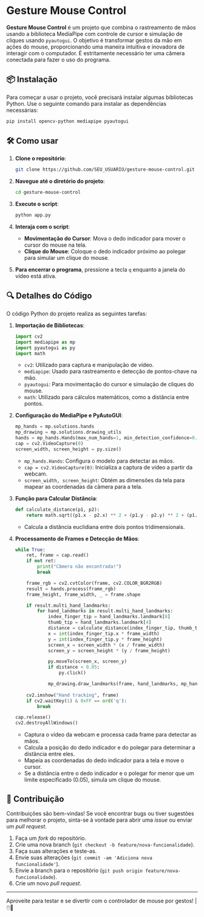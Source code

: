 # Gesture Mouse Control

**Gesture Mouse Control** é um projeto que combina o rastreamento de mãos usando a biblioteca MediaPipe com controle de cursor e simulação de cliques usando `pyautogui`. O objetivo é transformar gestos da mão em ações do mouse, proporcionando uma maneira intuitiva e inovadora de interagir com o computador. É estritamente necessário ter uma câmera conectada para fazer o uso do programa.

## 📦 Instalação

Para começar a usar o projeto, você precisará instalar algumas bibliotecas Python. Use o seguinte comando para instalar as dependências necessárias:

```bash
pip install opencv-python mediapipe pyautogui
```

## 🛠️ Como usar

1. **Clone o repositório**:
    ```bash
    git clone https://github.com/SEU_USUARIO/gesture-mouse-control.git
    ```
    
2. **Navegue até o diretório do projeto**:
    ```bash
    cd gesture-mouse-control
    ```
    
3. **Execute o script**:
    ```bash
    python app.py
    ```

4. **Interaja com o script**:
    - **Movimentação do Cursor**: Mova o dedo indicador para mover o cursor do mouse na tela.
    - **Clique do Mouse**: Coloque o dedo indicador próximo ao polegar para simular um clique do mouse.

5. **Para encerrar o programa**, pressione a tecla `q` enquanto a janela do vídeo está ativa.

## 🔍 Detalhes do Código

O código Python do projeto realiza as seguintes tarefas:

1. **Importação de Bibliotecas**:
    ```python
    import cv2
    import mediapipe as mp
    import pyautogui as py
    import math
    ```
    - `cv2`: Utilizado para captura e manipulação de vídeo.
    - `mediapipe`: Usado para rastreamento e detecção de pontos-chave na mão.
    - `pyautogui`: Para movimentação do cursor e simulação de cliques do mouse.
    - `math`: Utilizado para cálculos matemáticos, como a distância entre pontos.

2. **Configuração do MediaPipe e PyAutoGUI**:
    ```python
    mp_hands = mp.solutions.hands
    mp_drawing = mp.solutions.drawing_utils
    hands = mp_hands.Hands(max_num_hands=1, min_detection_confidence=0.7)
    cap = cv2.VideoCapture(0)
    screen_width, screen_height = py.size()
    ```
    - `mp_hands.Hands`: Configura o modelo para detectar as mãos.
    - `cap = cv2.VideoCapture(0)`: Inicializa a captura de vídeo a partir da webcam.
    - `screen_width, screen_height`: Obtém as dimensões da tela para mapear as coordenadas da câmera para a tela.

3. **Função para Calcular Distância**:
    ```python
    def calculate_distance(p1, p2):
        return math.sqrt((p1.x - p2.x) ** 2 + (p1.y - p2.y) ** 2 + (p1.z - p2.z) ** 2)
    ```
    - Calcula a distância euclidiana entre dois pontos tridimensionais.

4. **Processamento de Frames e Detecção de Mãos**:
    ```python
    while True:
        ret, frame = cap.read()
        if not ret:
            print("Câmera não encontrada!")
            break

        frame_rgb = cv2.cvtColor(frame, cv2.COLOR_BGR2RGB)
        result = hands.process(frame_rgb)
        frame_height, frame_width, _ = frame.shape

        if result.multi_hand_landmarks:
            for hand_landmarks in result.multi_hand_landmarks:
                index_finger_tip = hand_landmarks.landmark[8]
                thumb_tip = hand_landmarks.landmark[4]
                distance = calculate_distance(index_finger_tip, thumb_tip)
                x = int(index_finger_tip.x * frame_width)
                y = int(index_finger_tip.y * frame_height)
                screen_x = screen_width * (x / frame_width)
                screen_y = screen_height * (y / frame_height)

                py.moveTo(screen_x, screen_y)
                if distance < 0.05:
                    py.click()

                mp_drawing.draw_landmarks(frame, hand_landmarks, mp_hands.HAND_CONNECTIONS)
        
        cv2.imshow("Hand tracking", frame)
        if cv2.waitKey(1) & 0xFF == ord('q'):
            break

    cap.release()
    cv2.destroyAllWindows()
    ```
    - Captura o vídeo da webcam e processa cada frame para detectar as mãos.
    - Calcula a posição do dedo indicador e do polegar para determinar a distância entre eles.
    - Mapeia as coordenadas do dedo indicador para a tela e move o cursor.
    - Se a distância entre o dedo indicador e o polegar for menor que um limite especificado (0.05), simula um clique do mouse.

## 🔧 Contribuição

Contribuições são bem-vindas! Se você encontrar bugs ou tiver sugestões para melhorar o projeto, sinta-se à vontade para abrir uma _issue_ ou enviar um _pull request_.

1. Faça um _fork_ do repositório.
2. Crie uma nova branch (`git checkout -b feature/nova-funcionalidade`).
3. Faça suas alterações e teste-as.
4. Envie suas alterações (`git commit -am 'Adiciona nova funcionalidade'`).
5. Envie a branch para o repositório (`git push origin feature/nova-funcionalidade`).
6. Crie um novo _pull request_.

---

Aproveite para testar e se divertir com o controlador de mouse por gestos! | 🖱️📸
